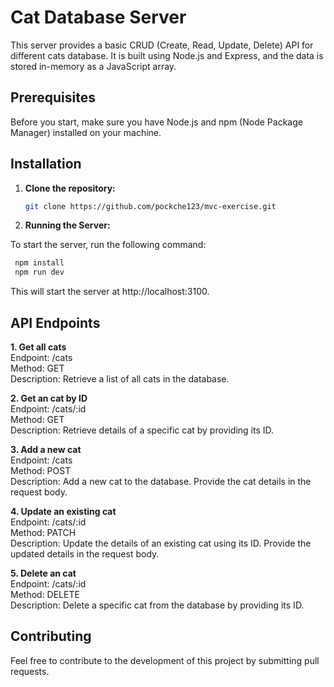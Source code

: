 # Cat Database Server

This server provides a basic CRUD (Create, Read, Update, Delete) API for different cats database. It is built using Node.js and Express, and the data is stored in-memory as a JavaScript array.

## Prerequisites

Before you start, make sure you have Node.js and npm (Node Package Manager) installed on your machine.

## Installation

1. **Clone the repository:**

   ```bash
   git clone https://github.com/pockche123/mvc-exercise.git

   ```

2. **Running the Server:**

To start the server, run the following command:

```bash
 npm install
 npm run dev
```
This will start the server at http://localhost:3100.

## API Endpoints

**1. Get all cats**  
   Endpoint: /cats  
   Method: GET  
   Description: Retrieve a list of all cats in the database.

**2. Get an cat by ID**  
   Endpoint: /cats/:id  
   Method: GET  
   Description: Retrieve details of a specific cat by providing its ID.  

**3. Add a new cat**  
   Endpoint: /cats  
   Method: POST  
   Description: Add a new cat to the database. Provide the cat details in the request body.  

**4. Update an existing cat**  
   Endpoint: /cats/:id    
   Method: PATCH    
   Description: Update the details of an existing cat using its ID. Provide the updated details in the request body.  

**5. Delete an cat**  
   Endpoint: /cats/:id  
   Method: DELETE  
   Description: Delete a specific cat from the database by providing its ID.  


## Contributing
Feel free to contribute to the development of this project by submitting pull requests.



